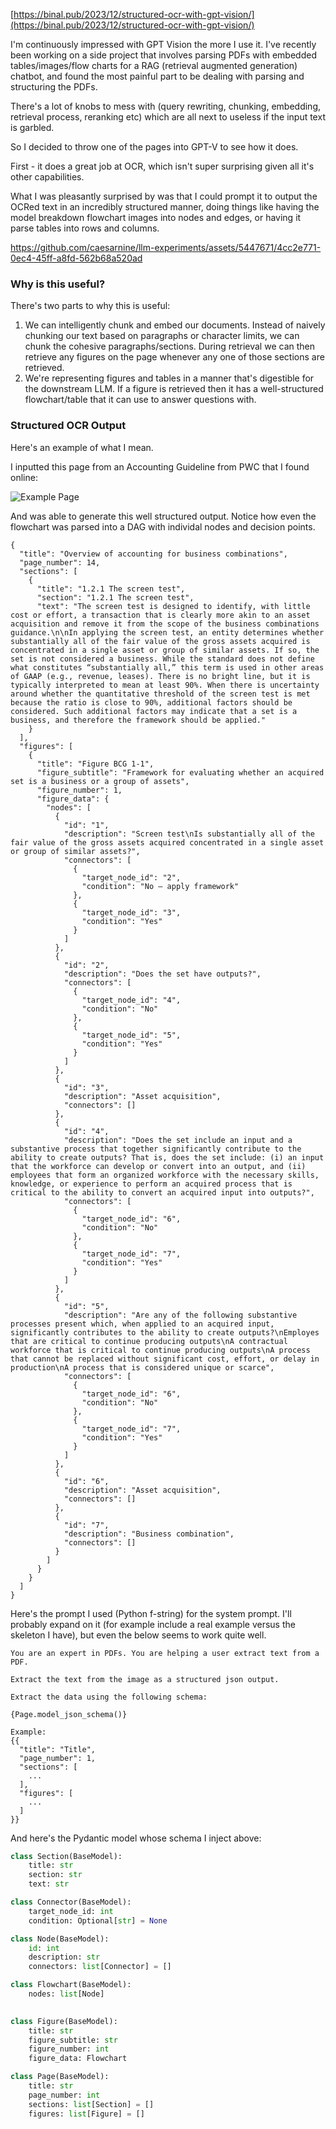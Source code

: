 [https://binal.pub/2023/12/structured-ocr-with-gpt-vision/](https://binal.pub/2023/12/structured-ocr-with-gpt-vision/)

I'm continuously impressed with GPT Vision the more I use it. I've recently been working on a side project that involves parsing PDFs with embedded tables/images/flow charts for a RAG (retrieval augmented generation) chatbot, and found the most painful part to be dealing with parsing and structuring the PDFs.

There's a lot of knobs to mess with (query rewriting, chunking, embedding, retrieval process, reranking etc) which are all next to useless if the input text is garbled.

So I decided to throw one of the pages into GPT-V to see how it does.

First - it does a great job at OCR, which isn't super surprising given all it's other capabilities.

What I was pleasantly surprised by was that I could prompt it to output the OCRed text in an incredibly structured manner, doing things like having the model breakdown flowchart images into nodes and edges, or having it parse tables into rows and columns.


https://github.com/caesarnine/llm-experiments/assets/5447671/4cc2e771-0ec4-45ff-a8fd-562b68a520ad


### Why is this useful?

There's two parts to why this is useful:

1. We can intelligently chunk and embed our documents. Instead of naively chunking our text based on paragraphs or character limits, we can chunk the cohesive paragraphs/sections. During retrieval we can then retrieve any figures on the page whenever any one of those sections are retrieved.
2. We're representing figures and tables in a manner that's digestible for the downstream LLM. If a figure is retrieved then it has a well-structured flowchart/table that it can use to answer questions with.

### Structured OCR Output

Here's an example of what I mean.

I inputted this page from an Accounting Guideline from PWC that I found online:

![Example Page](data/gpt4v-ocr.png)

And was able to generate this well structured output. Notice how even the flowchart was parsed into a DAG with individal nodes and decision points.

```
{
  "title": "Overview of accounting for business combinations",
  "page_number": 14,
  "sections": [
    {
      "title": "1.2.1 The screen test",
      "section": "1.2.1 The screen test",
      "text": "The screen test is designed to identify, with little cost or effort, a transaction that is clearly more akin to an asset acquisition and remove it from the scope of the business combinations guidance.\n\nIn applying the screen test, an entity determines whether substantially all of the fair value of the gross assets acquired is concentrated in a single asset or group of similar assets. If so, the set is not considered a business. While the standard does not define what constitutes “substantially all,” this term is used in other areas of GAAP (e.g., revenue, leases). There is no bright line, but it is typically interpreted to mean at least 90%. When there is uncertainty around whether the quantitative threshold of the screen test is met because the ratio is close to 90%, additional factors should be considered. Such additional factors may indicate that a set is a business, and therefore the framework should be applied."
    }
  ],
  "figures": [
    {
      "title": "Figure BCG 1-1",
      "figure_subtitle": "Framework for evaluating whether an acquired set is a business or a group of assets",
      "figure_number": 1,
      "figure_data": {
        "nodes": [
          {
            "id": "1",
            "description": "Screen test\nIs substantially all of the fair value of the gross assets acquired concentrated in a single asset or group of similar assets?",
            "connectors": [
              {
                "target_node_id": "2",
                "condition": "No – apply framework"
              },
              {
                "target_node_id": "3",
                "condition": "Yes"
              }
            ]
          },
          {
            "id": "2",
            "description": "Does the set have outputs?",
            "connectors": [
              {
                "target_node_id": "4",
                "condition": "No"
              },
              {
                "target_node_id": "5",
                "condition": "Yes"
              }
            ]
          },
          {
            "id": "3",
            "description": "Asset acquisition",
            "connectors": []
          },
          {
            "id": "4",
            "description": "Does the set include an input and a substantive process that together significantly contribute to the ability to create outputs? That is, does the set include: (i) an input that the workforce can develop or convert into an output, and (ii) employees that form an organized workforce with the necessary skills, knowledge, or experience to perform an acquired process that is critical to the ability to convert an acquired input into outputs?",
            "connectors": [
              {
                "target_node_id": "6",
                "condition": "No"
              },
              {
                "target_node_id": "7",
                "condition": "Yes"
              }
            ]
          },
          {
            "id": "5",
            "description": "Are any of the following substantive processes present which, when applied to an acquired input, significantly contributes to the ability to create outputs?\nEmployes that are critical to continue producing outputs\nA contractual workforce that is critical to continue producing outputs\nA process that cannot be replaced without significant cost, effort, or delay in production\nA process that is considered unique or scarce",
            "connectors": [
              {
                "target_node_id": "6",
                "condition": "No"
              },
              {
                "target_node_id": "7",
                "condition": "Yes"
              }
            ]
          },
          {
            "id": "6",
            "description": "Asset acquisition",
            "connectors": []
          },
          {
            "id": "7",
            "description": "Business combination",
            "connectors": []
          }
        ]
      }
    }
  ]
}
```

Here's the prompt I used (Python f-string) for the system prompt. I'll probably expand on it (for example include a real example versus the skeleton I have), but even the below seems to work quite well.

```text
You are an expert in PDFs. You are helping a user extract text from a PDF.

Extract the text from the image as a structured json output.

Extract the data using the following schema:

{Page.model_json_schema()}

Example:
{{
  "title": "Title",
  "page_number": 1,
  "sections": [
    ...
  ],
  "figures": [
    ...
  ]
}}
```

And here's the Pydantic model whose schema I inject above:

```python
class Section(BaseModel):
    title: str
    section: str
    text: str

class Connector(BaseModel):
    target_node_id: int
    condition: Optional[str] = None

class Node(BaseModel):
    id: int
    description: str
    connectors: list[Connector] = []

class Flowchart(BaseModel):
    nodes: list[Node]
    

class Figure(BaseModel):
    title: str
    figure_subtitle: str
    figure_number: int
    figure_data: Flowchart

class Page(BaseModel):
    title: str
    page_number: int
    sections: list[Section] = []
    figures: list[Figure] = []
```

